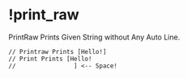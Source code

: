 # !print_raw
PrintRaw Prints Given String without Any Auto Line.

```
// Printraw Prints [Hello!]
// Print Prints [Hello!
//                ] <-- Space!
```